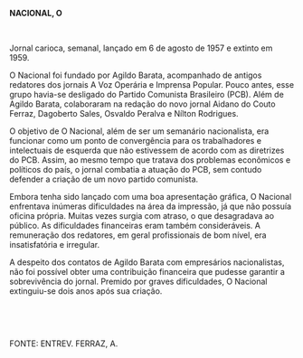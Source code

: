 **NACIONAL, O**

 

Jornal carioca, semanal, lançado em 6 de agosto de 1957 e extinto em
1959.

O Nacional foi fundado por Agildo Barata, acompanhado de antigos
redatores dos jornais A Voz Operária e Imprensa Popular. Pouco antes,
esse grupo havia-se desligado do Partido Comunista Brasileiro (PCB).
Além de Agildo Barata, colaboraram na redação do novo jornal Aidano do
Couto Ferraz, Dagoberto Sales, Osvaldo Peralva e Nílton Rodrigues.

O objetivo de O Nacional, além de ser um semanário nacionalista, era
funcionar como um ponto de convergência para os trabalhadores e
intelectuais de esquerda que não estivessem de acordo com as diretrizes
do PCB. Assim, ao mesmo tempo que tratava dos problemas econômicos e
políticos do país, o jornal combatia a atuação do PCB, sem contudo
defender a criação de um novo partido comunista.

Embora tenha sido lançado com uma boa apresentação gráfica, O Nacional
enfrentava inúmeras dificuldades na área da impressão, já que não
possuía oficina própria. Muitas vezes surgia com atraso, o que
desagradava ao público. As dificuldades financeiras eram também
consideráveis. A remuneração dos redatores, em geral profissionais de
bom nível, era insatisfatória e irregular.

A despeito dos contatos de Agildo Barata com empresários nacionalistas,
não foi possível obter uma contribuição financeira que pudesse garantir
a sobrevivência do jornal. Premido por graves dificuldades, O Nacional
extinguiu-se dois anos após sua criação.

 

 

FONTE: ENTREV. FERRAZ, A.

 
